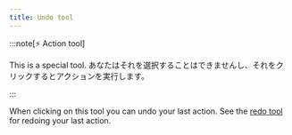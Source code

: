 ```yaml
---
title: Undo tool
---
```


:::note[⚡ Action tool]

This is a special tool.
あなたはそれを選択することはできませんし、それをクリックするとアクションを実行します。

:::

When clicking on this tool you can undo your last action.
See the [redo tool](redo) for redoing your last action.
